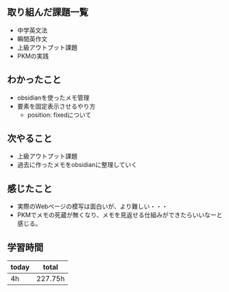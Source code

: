## 取り組んだ課題一覧

- 中学英文法
- 瞬間英作文
- 上級アウトプット課題
- PKMの実践
## わかったこと

- obsidianを使ったメモ管理
- 要素を固定表示させるやり方
	- position: fixedについて

## 次やること

- 上級アウトプット課題
- 過去に作ったメモをobsidianに整理していく

## 感じたこと

- 実際のWebページの模写は面白いが、より難しい・・・
- PKMでメモの死蔵が無くなり、メモを見返せる仕組みができたらいいなーと感じる。　

## 学習時間

| today | total |
| ----- | ----- |
| 4h    | 227.75h     |




